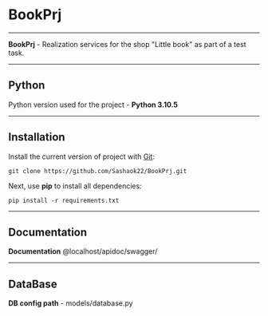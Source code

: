 # BookPrj
____
**BookPrj** - Realization services for the shop "Little book" as part of a test task.

____

## Python

Python version used for the project - **Python 3.10.5**
____

## Installation

Install the current version of project with [Git](https://git-scm.com/):

```
git clone https://github.com/Sashaok22/BookPrj.git
```

Next, use **pip** to install all dependencies:

```
pip install -r requirements.txt
```

____

## Documentation

**Documentation** @localhost/apidoc/swagger/

____

## DataBase

**DB config path** - models/database.py
